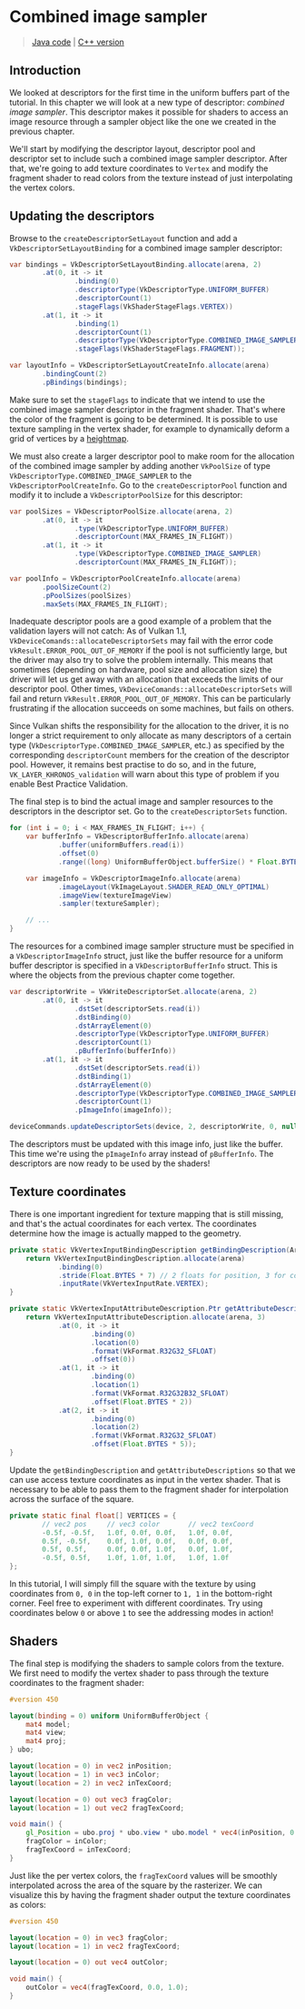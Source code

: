 # Combined image sampler

> [Java code](https://github.com/club-doki7/vulkan4j/tree/master/modules/tutorial/src/main/java/tutorial/vulkan/part08/ch26/Main.java) | [C++ version](https://vulkan-tutorial.com/Texture_mapping/Combined_image_sampler)

## Introduction

We looked at descriptors for the first time in the uniform buffers part of the tutorial. In this chapter we will look at a new type of descriptor: *combined image sampler*. This descriptor makes it possible for shaders to access an image resource through a sampler object like the one we created in the previous chapter.

We'll start by modifying the descriptor layout, descriptor pool and descriptor set to include such a combined image sampler descriptor. After that, we're going to add texture coordinates to `Vertex` and modify the fragment shader to read colors from the texture instead of just interpolating the vertex colors.

## Updating the descriptors

Browse to the `createDescriptorSetLayout` function and add a `VkDescriptorSetLayoutBinding` for a combined image sampler descriptor:

```java
var bindings = VkDescriptorSetLayoutBinding.allocate(arena, 2)
        .at(0, it -> it
                .binding(0)
                .descriptorType(VkDescriptorType.UNIFORM_BUFFER)
                .descriptorCount(1)
                .stageFlags(VkShaderStageFlags.VERTEX))
        .at(1, it -> it
                .binding(1)
                .descriptorCount(1)
                .descriptorType(VkDescriptorType.COMBINED_IMAGE_SAMPLER)
                .stageFlags(VkShaderStageFlags.FRAGMENT));

var layoutInfo = VkDescriptorSetLayoutCreateInfo.allocate(arena)
        .bindingCount(2)
        .pBindings(bindings);
```

Make sure to set the `stageFlags` to indicate that we intend to use the combined image sampler descriptor in the fragment shader. That's where the color of the fragment is going to be determined. It is possible to use texture sampling in the vertex shader, for example to dynamically deform a grid of vertices by a [heightmap](https://en.wikipedia.org/wiki/Heightmap).

We must also create a larger descriptor pool to make room for the allocation of the combined image sampler by adding another `VkPoolSize` of type `VkDescriptorType.COMBINED_IMAGE_SAMPLER` to the `VkDescriptorPoolCreateInfo`. Go to the `createDescriptorPool` function and modify it to include a `VkDescriptorPoolSize` for this descriptor:

```java
var poolSizes = VkDescriptorPoolSize.allocate(arena, 2)
        .at(0, it -> it
                .type(VkDescriptorType.UNIFORM_BUFFER)
                .descriptorCount(MAX_FRAMES_IN_FLIGHT))
        .at(1, it -> it
                .type(VkDescriptorType.COMBINED_IMAGE_SAMPLER)
                .descriptorCount(MAX_FRAMES_IN_FLIGHT));

var poolInfo = VkDescriptorPoolCreateInfo.allocate(arena)
        .poolSizeCount(2)
        .pPoolSizes(poolSizes)
        .maxSets(MAX_FRAMES_IN_FLIGHT);
```

Inadequate descriptor pools are a good example of a problem that the validation layers will not catch: As of Vulkan 1.1, `VkDeviceComands::allocateDescriptorSets` may fail with the error code `VkResult.ERROR_POOL_OUT_OF_MEMORY` if the pool is not sufficiently large, but the driver may also try to solve the problem internally. This means that sometimes (depending on hardware, pool size and allocation size) the driver will let us get away with an allocation that exceeds the limits of our descriptor pool. Other times, `VkDeviceComands::allocateDescriptorSets` will fail and return `VkResult.ERROR_POOL_OUT_OF_MEMORY`. This can be particularly frustrating if the allocation succeeds on some machines, but fails on others.

Since Vulkan shifts the responsibility for the allocation to the driver, it is no longer a strict requirement to only allocate as many descriptors of a certain type (`VkDescriptorType.COMBINED_IMAGE_SAMPLER`, etc.) as specified by the corresponding `descriptorCount` members for the creation of the descriptor pool. However, it remains best practise to do so, and in the future, `VK_LAYER_KHRONOS_validation` will warn about this type of problem if you enable Best Practice Validation.

The final step is to bind the actual image and sampler resources to the descriptors in the descriptor set. Go to the `createDescriptorSets` function.

```java
for (int i = 0; i < MAX_FRAMES_IN_FLIGHT; i++) {
    var bufferInfo = VkDescriptorBufferInfo.allocate(arena)
            .buffer(uniformBuffers.read(i))
            .offset(0)
            .range((long) UniformBufferObject.bufferSize() * Float.BYTES);

    var imageInfo = VkDescriptorImageInfo.allocate(arena)
            .imageLayout(VkImageLayout.SHADER_READ_ONLY_OPTIMAL)
            .imageView(textureImageView)
            .sampler(textureSampler);

    // ...
}
```

The resources for a combined image sampler structure must be specified in a `VkDescriptorImageInfo` struct, just like the buffer resource for a uniform buffer descriptor is specified in a `VkDescriptorBufferInfo` struct. This is where the objects from the previous chapter come together.

```java
var descriptorWrite = VkWriteDescriptorSet.allocate(arena, 2)
        .at(0, it -> it
                .dstSet(descriptorSets.read(i))
                .dstBinding(0)
                .dstArrayElement(0)
                .descriptorType(VkDescriptorType.UNIFORM_BUFFER)
                .descriptorCount(1)
                .pBufferInfo(bufferInfo))
        .at(1, it -> it
                .dstSet(descriptorSets.read(i))
                .dstBinding(1)
                .dstArrayElement(0)
                .descriptorType(VkDescriptorType.COMBINED_IMAGE_SAMPLER)
                .descriptorCount(1)
                .pImageInfo(imageInfo));

deviceCommands.updateDescriptorSets(device, 2, descriptorWrite, 0, null);
```

The descriptors must be updated with this image info, just like the buffer. This time we're using the `pImageInfo` array instead of `pBufferInfo`. The descriptors are now ready to be used by the shaders!

## Texture coordinates

There is one important ingredient for texture mapping that is still missing, and that's the actual coordinates for each vertex. The coordinates determine how the image is actually mapped to the geometry.

```java
private static VkVertexInputBindingDescription getBindingDescription(Arena arena) {
    return VkVertexInputBindingDescription.allocate(arena)
            .binding(0)
            .stride(Float.BYTES * 7) // 2 floats for position, 3 for color, 2 for texture coordinates
            .inputRate(VkVertexInputRate.VERTEX);
}

private static VkVertexInputAttributeDescription.Ptr getAttributeDescriptions(Arena arena) {
    return VkVertexInputAttributeDescription.allocate(arena, 3)
            .at(0, it -> it
                    .binding(0)
                    .location(0)
                    .format(VkFormat.R32G32_SFLOAT)
                    .offset(0))
            .at(1, it -> it
                    .binding(0)
                    .location(1)
                    .format(VkFormat.R32G32B32_SFLOAT)
                    .offset(Float.BYTES * 2))
            .at(2, it -> it
                    .binding(0)
                    .location(2)
                    .format(VkFormat.R32G32_SFLOAT)
                    .offset(Float.BYTES * 5));
}
```

Update the `getBindingDescription` and `getAttributeDescriptions` so that we can use access texture coordinates as input in the vertex shader. That is necessary to be able to pass them to the fragment shader for interpolation across the surface of the square.

```java
private static final float[] VERTICES = {
        // vec2 pos     // vec3 color       // vec2 texCoord
        -0.5f, -0.5f,   1.0f, 0.0f, 0.0f,   1.0f, 0.0f,
        0.5f, -0.5f,    0.0f, 1.0f, 0.0f,   0.0f, 0.0f,
        0.5f, 0.5f,     0.0f, 0.0f, 1.0f,   0.0f, 1.0f,
        -0.5f, 0.5f,    1.0f, 1.0f, 1.0f,   1.0f, 1.0f
};
```

In this tutorial, I will simply fill the square with the texture by using coordinates from `0, 0` in the top-left corner to `1, 1` in the bottom-right corner. Feel free to experiment with different coordinates. Try using coordinates below `0` or above `1` to see the addressing modes in action!

## Shaders

The final step is modifying the shaders to sample colors from the texture. We first need to modify the vertex shader to pass through the texture coordinates to the fragment shader:

```glsl
#version 450

layout(binding = 0) uniform UniformBufferObject {
    mat4 model;
    mat4 view;
    mat4 proj;
} ubo;

layout(location = 0) in vec2 inPosition;
layout(location = 1) in vec3 inColor;
layout(location = 2) in vec2 inTexCoord;

layout(location = 0) out vec3 fragColor;
layout(location = 1) out vec2 fragTexCoord;

void main() {
    gl_Position = ubo.proj * ubo.view * ubo.model * vec4(inPosition, 0.0, 1.0);
    fragColor = inColor;
    fragTexCoord = inTexCoord;
}
```

Just like the per vertex colors, the `fragTexCoord` values will be smoothly interpolated across the area of the square by the rasterizer. We can visualize this by having the fragment shader output the texture coordinates as colors:

```glsl
#version 450

layout(location = 0) in vec3 fragColor;
layout(location = 1) in vec2 fragTexCoord;

layout(location = 0) out vec4 outColor;

void main() {
    outColor = vec4(fragTexCoord, 0.0, 1.0);
}
```
